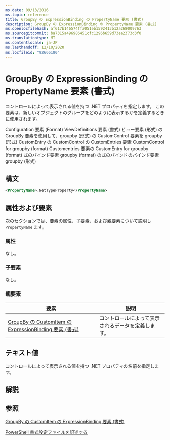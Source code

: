 ```yaml
---
ms.date: 09/13/2016
ms.topic: reference
title: GroupBy の ExpressionBinding の PropertyName 要素 (書式)
description: GroupBy の ExpressionBinding の PropertyName 要素 (書式)
ms.openlocfilehash: af617b146574ffa051eb1592413b12a268009763
ms.sourcegitcommit: ba7315a496986451cfc1296b659d73ea2373d3f0
ms.translationtype: MT
ms.contentlocale: ja-JP
ms.lasthandoff: 12/10/2020
ms.locfileid: "92666180"
---
```

# <a name="propertyname-element-for-expressionbinding-for-groupby-format"></a>GroupBy の ExpressionBinding の PropertyName 要素 (書式)

コントロールによって表示される値を持つ .NET プロパティを指定します。 この要素は、新しいオブジェクトのグループをどのように表示するかを定義するときに使用されます。

Configuration 要素 (Format) ViewDefinitions 要素 (書式) ビュー要素 (形式) の GroupBy 要素を使用して、groupby (形式) の CustomControl 要素を groupby (形式) CustomEntry の CustomControl の CustomEntries 要素 CustomControl for groupby (format) Customentries 要素の CustomEntry for groupby (format) 式のバインド要素 groupby (format) の式のバインドのバインド要素 groupby (形式)

## <a name="syntax"></a>構文

```xml
<PropertyName>.NetTypeProperty</PropertyName>
```

## <a name="attributes-and-elements"></a>属性および要素

次のセクションでは、要素の属性、子要素、および親要素について説明し `PropertyName` ます。

### <a name="attributes"></a>属性

なし。

### <a name="child-elements"></a>子要素

なし。

### <a name="parent-elements"></a>親要素

|要素|説明|
|-------------|-----------------|
|[GroupBy の CustomItem の ExpressionBinding 要素 (書式)](./expressionbinding-element-for-customitem-for-groupby-format.md)|コントロールによって表示されるデータを定義します。|

## <a name="text-value"></a>テキスト値

コントロールによって表示される値を持つ .NET プロパティの名前を指定します。

## <a name="remarks"></a>解説

## <a name="see-also"></a>参照

[GroupBy の CustomItem の ExpressionBinding 要素 (書式)](./expressionbinding-element-for-customitem-for-groupby-format.md)

[PowerShell 書式設定ファイルを記述する](./writing-a-powershell-formatting-file.md)
